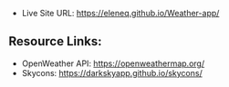 * Live Site URL: https://eleneq.github.io/Weather-app/

## Resource Links:

* OpenWeather API: https://openweathermap.org/
* Skycons: https://darkskyapp.github.io/skycons/